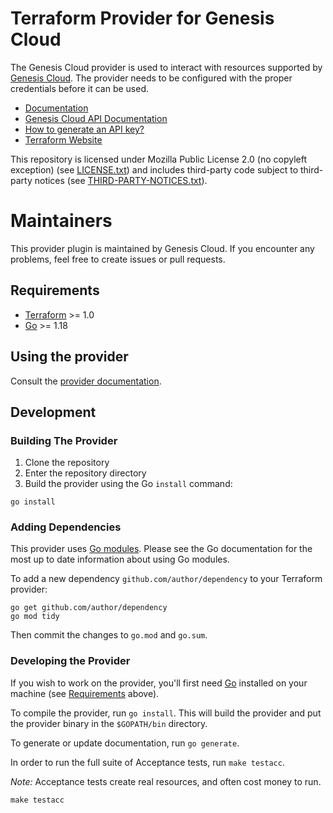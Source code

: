 # Terraform Provider for Genesis Cloud

The Genesis Cloud provider is used to interact with resources supported by [Genesis Cloud](https://www.genesiscloud.com/). The provider needs to be configured with the proper credentials before it can be used.

- [Documentation](https://www.terraform.io/docs/providers/genesiscloud/index.html)
- [Genesis Cloud API Documentation](https://developers.genesiscloud.com/)
- [How to generate an API key?](https://support.genesiscloud.com/support/solutions/articles/47001126146-how-to-generate-an-api-token-)
- [Terraform Website](https://www.terraform.io)

This repository is licensed under Mozilla Public License 2.0 (no copyleft exception) (see [LICENSE.txt](./LICENSE.txt)) and includes third-party code subject to third-party notices (see [THIRD-PARTY-NOTICES.txt](./THIRD-PARTY-NOTICES.txt)).

# Maintainers

This provider plugin is maintained by Genesis Cloud. If you encounter any problems, feel free to create issues or pull requests.

## Requirements

- [Terraform](https://www.terraform.io/downloads.html) >= 1.0
- [Go](https://golang.org/doc/install) >= 1.18

## Using the provider

Consult the [provider documentation](docs/index.md).

## Development

### Building The Provider

1. Clone the repository
1. Enter the repository directory
1. Build the provider using the Go `install` command:

```shell
go install
```

### Adding Dependencies

This provider uses [Go modules](https://github.com/golang/go/wiki/Modules).
Please see the Go documentation for the most up to date information about using Go modules.

To add a new dependency `github.com/author/dependency` to your Terraform provider:

```shell
go get github.com/author/dependency
go mod tidy
```

Then commit the changes to `go.mod` and `go.sum`.

### Developing the Provider

If you wish to work on the provider, you'll first need [Go](http://www.golang.org) installed on your machine (see [Requirements](#requirements) above).

To compile the provider, run `go install`. This will build the provider and put the provider binary in the `$GOPATH/bin` directory.

To generate or update documentation, run `go generate`.

In order to run the full suite of Acceptance tests, run `make testacc`.

_Note:_ Acceptance tests create real resources, and often cost money to run.

```shell
make testacc
```
